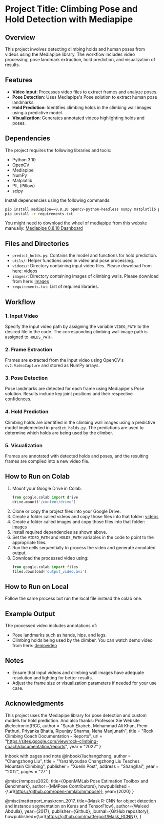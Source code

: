 
# Project Title: Climbing Pose and Hold Detection with Mediapipe

## Overview
This project involves detecting climbing holds and human poses from videos using the Mediapipe library. The workflow includes video processing, pose landmark extraction, hold prediction, and visualization of results. 

## Features
- **Video Input**: Processes video files to extract frames and analyze poses.
- **Pose Detection**: Uses Mediapipe's Pose solution to extract human pose landmarks.
- **Hold Prediction**: Identifies climbing holds in the climbing wall images using a predictive model.
- **Visualization**: Generates annotated videos highlighting holds and poses.

## Dependencies
The project requires the following libraries and tools:
- Python 3.10
- OpenCV
- Mediapipe
- NumPy
- Matplotlib
- PIL (Pillow)
- scipy

Install dependencies using the following commands:
```bash
pip install mediapipe==0.8.10 opencv-python-headless numpy matplotlib pillow scipy
pip install -r requirements.txt
```
You might need to download the wheel of mediapipe from this website manually:
[Mediapipe 0.8.10 Dashboard](https://dashboard.stablebuild.com/pypi-deleted-packages/pkg/mediapipe/0.8.10)

## Files and Directories
- `predict_holds.py`: Contains the model and functions for hold prediction.
- `utils/`: Helper functions used in video and pose processing.
- `videos/`: Directory containing input video files. Please download from here: [videos](https://drive.google.com/drive/folders/1EYcls7qSolRovH0nQZaxIADZVEbPgvPi?usp=sharing)
- `images/`: Directory containing images of climbing walls. Please download from here: [images](https://drive.google.com/drive/folders/1ifc1rHQRMNd8tEw6KH2x8KI9ixlWlKp9?usp=sharing)
- `requirements.txt`: List of required libraries.

## Workflow
### 1. Input Video
Specify the input video path by assigning the variable `VIDEO_PATH` to the desired file in the code. The corresponding climbing wall image path is assigned to `HOLDS_PATH`.

### 2. Frame Extraction
Frames are extracted from the input video using OpenCV's `cv2.VideoCapture` and stored as NumPy arrays.

### 3. Pose Detection
Pose landmarks are detected for each frame using Mediapipe's Pose solution. Results include key joint positions and their respective confidences.

### 4. Hold Prediction
Climbing holds are identified in the climbing wall images using a predictive model implemented in `predict_holds.py`. The predictions are used to determine which holds are being used by the climber.

### 5. Visualization
Frames are annotated with detected holds and poses, and the resulting frames are compiled into a new video file.

## How to Run on Colab
1. Mount your Google Drive in Colab.
   ```python
   from google.colab import drive
   drive.mount('/content/drive')
   ```
2. Clone or copy the project files into your Google Drive.
3. Create a folder called videos and copy those files into that folder: [videos](https://drive.google.com/drive/folders/1EYcls7qSolRovH0nQZaxIADZVEbPgvPi?usp=sharing)
4. Create a folder called images and copy those files into that folder: [images](https://drive.google.com/drive/folders/1ifc1rHQRMNd8tEw6KH2x8KI9ixlWlKp9?usp=sharing)
5. Install required dependencies as shown above.
6. Set the `VIDEO_PATH` and `HOLDS_PATH` variables in the code to point to the appropriate files.
7. Run the cells sequentially to process the video and generate annotated output.
8. Download the processed video using:
   ```python
   from google.colab import files
   files.download('output_video.avi')
   ```
## How to Run on Local
Follow the same process but run the local file instead the colab one.


## Example Output
The processed video includes annotations of:
- Pose landmarks such as hands, hips, and legs.
- Climbing holds being used by the climber.
You can watch demo video from here: [demovideo](https://youtube.com/shorts/fLQyz37ZfYI)

## Notes
- Ensure that input videos and climbing wall images have adequate resolution and lighting for better results.
- Adjust the frame size or visualization parameters if needed for your use case.

## Acknowledgments
This project uses the Mediapipe library for pose detection and custom models for hold prediction.
And also thanks:
Professor Xie
Website
@electronic{RCC,
  author        = "Sarah Ekaireb, Mohammad Ali Khan, Prem Pathuri, Priyanka Bhatia, Ripunjay Sharma, Neha Manjunath",
  title         = "Rock Climbing Coach Documentation - Reports",
  url           = "https://sites.google.com/view/rock-climbing-coach/documentation/reports",
  year          = "2022"
}

inbook with pages and note
@inbook{liuchangzhong,
  author        = "Changzhong Liu",
  title         = "Yanzhiyoudao Changzhong Liu Teaches Mountain Climbing",
  publisher     = "Xuelin Post",
  address       = "Shanghai",
  year          = "2012",
  pages         = "27"
}

@misc{mmpose2020,
    title={OpenMMLab Pose Estimation Toolbox and Benchmark},
    author={MMPose Contributors},
    howpublished = {\url{https://github.com/open-mmlab/mmpose}},
    year={2020}
}

@misc{matterport_maskrcnn_2017,
  title={Mask R-CNN for object detection and instance segmentation on Keras and TensorFlow},
  author={Waleed Abdulla},
  year={2017},
  publisher={Github},
  journal={GitHub repository},
  howpublished={\url{https://github.com/matterport/Mask_RCNN}},
}
